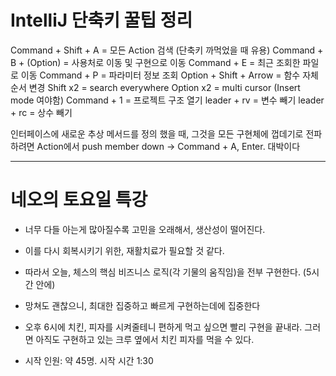 # IntelliJ 단축키 꿀팁 정리

Command + Shift + A = 모든 Action 검색 (단축키 까먹었을 때 유용)
Command + B + (Option) = 사용처로 이동 및 구현으로 이동
Command + E = 최근 조회한 파일로 이동
Command + P = 파라미터 정보 조회
Option + Shift + Arrow = 함수 자체 순서 변경
Shift x2 = search everywhere
Option x2 = multi cursor (Insert mode 여야함)
Command + 1 = 프로젝트 구조 열기
leader + rv = 변수 빼기
leader + rc = 상수 빼기


인터페이스에 새로운 추상 메서드를 정의 했을 때, 그것을 모든 구현체에 껍데기로 전파하려면
Action에서 push member down -> Command + A, Enter.
대박이다 




- - -


# 네오의 토요일 특강
- 너무 다들 아는게 많아질수록 고민을 오래해서, 생산성이 떨어진다.
- 이를 다시 회복시키기 위한, 재활치료가 필요할 것 같다.
- 따라서 오늘, 체스의 핵심 비즈니스 로직(각 기물의 움직임)을 전부 구현한다. (5시간 안에)
- 망쳐도 괜찮으니, 최대한 집중하고 빠르게 구현하는데에 집중한다
- 오후 6시에 치킨, 피자를 시켜줄테니 편하게 먹고 싶으면 빨리 구현을 끝내라. 그러면 아직도 구현하고 있는 크루 옆에서 치킨 피자를 먹을 수 있다.

- 시작 인원: 약 45명. 시작 시간 1:30